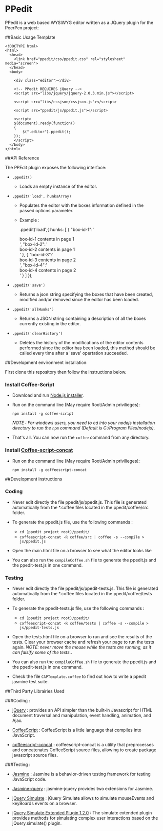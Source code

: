 PPedit
======

PPedit is a web based WYSIWYG editor written as a JQuery plugin for the PeerPen project:

##Basic Usage Template

    <!DOCTYPE html>
    <html>
      <head>
        <link href="ppedit/css/ppedit.css" rel="stylesheet" media="screen">
      </head>
      <body>

        <div class="editor"></div>

        <!-- PPedit REQUIRES jQuery -->
        <script src="libs/jquery/jquery-2.0.3.min.js"></script>

        <script src="libs/cssjson/cssjson.js"></script>

        <script src="ppedit/js/ppedit.js"></script>

        <script>
        $(document).ready(function()
        {
            $(".editor").ppedit();
        });
        </script>
      </body>
    </html>

##API Reference

The PPEdit plugin exposes the following interface:

 - `.ppedit()`
   - Loads an empty instance of the editor.

 - `.ppedit('load', hunksArray)`
   - Populates the editor with the boxes information defined in the passed options parameter.
   - Example :

        .ppedit('load',{
             hunks:
             [
               {
                 "box-id-1":'<div class="ppedit-box">box-id-1 contents in page 1</div>',
                 "box-id-2":'<div class="ppedit-box">box-id-2 contents in page 1</div>'
               },
               {
                 "box-id-3":'<div class="ppedit-box">box-id-3 contents in page 2</div>',
                 "box-id-4":'<div class="ppedit-box">box-id-4 contents in page 2</div>'
               }
             ]
         });

- `.ppedit('save')`
  - Returns a json string specifying the boxes that have been created, modified and/or removed since the editor has been loaded.

- `.ppedit('allHunks')`
  - Returns a JSON string containing a description of
  all the boxes currently existing in the editor.

- `.ppedit('clearHistory')`
  - Deletes the history of the modifications of the editor contents performed since the editor has been loaded, this method should be called every time after a 'save' opertation succeeded.

##Development environment installation

First clone this repository then follow the instructions below.

### Install Coffee-Script

 - Download and run [Node.js installer](http://nodejs.org/download/).
 - Run on the command line (May require Root/Admin privilieges):

	`npm install -g coffee-script`

    *NOTE : For windows users, you need to cd into your nodejs installation directory to run the `npm` command
    (Default is C:/Program Files/nodejs).*

 - That's all. You can now run the `coffee` command from any directory.

### Install [Coffee-script-concat](https://github.com/fairfieldt/coffeescript-concat)

 - Run on the command line (May require Root/Admin privilieges):

	`npm install -g coffeescript-concat`

##Development Instructions

### Coding

 - Never edit directly the file ppedit/js/ppedit.js. This file is generated automatically from the *.coffee files located in the ppedit/coffee/src folder.

 - To generate the ppedit.js file, use the following commands :
	- `cd (ppedit project root)/ppedit/                `
	- `coffeescript-concat -R coffee/src | coffee -s --compile > js/ppedit.js`

 - Open the main.html file on a browser to see what the editor looks like

 - You can also run the `compileCoffee.sh` file to generate the ppedit.js and the ppedit-test.js in one command.

### Testing

 - Never edit directly the file ppedit/js/ppedit-tests.js. This file is generated automatically from the *.coffee files located in the ppedit/coffee/tests folder.

 - To generate the ppedit-tests.js file, use the following commands :
    - `cd (ppedit project root)/ppedit/                `
	- `coffeescript-concat -R coffee/tests | coffee -s --compile > js/ppedit-tests.js`

 - Open the tests.html file on a browser to run and see the results of the tests. Clear your browser cache and refresh your page to run the tests again. *NOTE: never move the mouse while the tests are running, as it can falsify some of the tests.*.

  - You can also run the `compileCoffee.sh` file to generate the ppedit.js and the ppedit-test.js in one command.

  - Check the file `CAPTemplate.coffee` to find out how to write a ppedit jasmine test suite.

##Third Party Librairies Used

###Coding :

 - [jQuery](http://jquery.com/) : provides an API simpler than the built-in Javascript for HTML document traversal and manipulation, event handling, animation, and Ajax.

 - [CoffeeScript](http://coffeescript.org/) : CoffeeScript is a little language that compiles into JavaScript.

 - [coffeescript-concat](https://github.com/fairfieldt/coffeescript-concat) : coffeescript-concat is a utility that preprocesses and concatenates CoffeeScript source files, allowing to create package javascript source files.

###Testing :

 - [Jasmine](http://pivotal.github.io/jasmine/) : Jasmine is a behavior-driven testing framework for testing JavaScript code.

 - [Jasmine-query](https://github.com/velesin/jasmine-jquery) : jasmine-jquery provides two extensions for Jasmine.

 - [jQuery Simulate](https://github.com/jquery/jquery-simulate) : jQuery Simulate allows to simulate mouseEvents and keyBoards events on a browser.

 - [jQuery Simulate Extended Plugin 1.2.0](https://github.com/j-ulrich/jquery-simulate-ext) : The simulate extended plugin provides methods for simulating complex user interactions based on the jQuery.simulate() plugin.